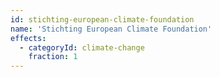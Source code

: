 ```yaml
---
id: stichting-european-climate-foundation
name: 'Stichting European Climate Foundation'
effects:
  - categoryId: climate-change
    fraction: 1
---
```

